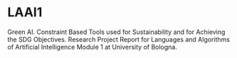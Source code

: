 # LAAI1

Green AI. Constraint Based Tools used for Sustainability
and for Achieving the SDG Objectives.
Research Project Report for Languages and Algorithms of Artificial Intelligence Module 1 at University of Bologna.
